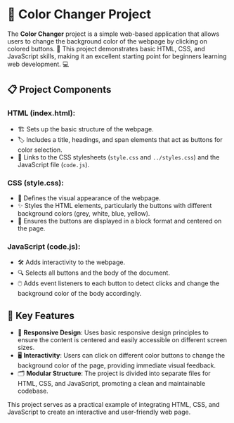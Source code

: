 # 🎨 Color Changer Project

The **Color Changer** project is a simple web-based application that allows users to change the background color of the webpage by clicking on colored buttons. 🌈 This project demonstrates basic HTML, CSS, and JavaScript skills, making it an excellent starting point for beginners learning web development. 💻

## 📋 Project Components

### HTML (index.html):

- 🏗️ Sets up the basic structure of the webpage.
- 🏷️ Includes a title, headings, and span elements that act as buttons for color selection.
- 🔗 Links to the CSS stylesheets (`style.css` and `../styles.css`) and the JavaScript file (`code.js`).

### CSS (style.css):

- 🎨 Defines the visual appearance of the webpage.
- ✨ Styles the HTML elements, particularly the buttons with different background colors (grey, white, blue, yellow).
- 📐 Ensures the buttons are displayed in a block format and centered on the page.

### JavaScript (code.js):

- 🛠️ Adds interactivity to the webpage.
- 🔍 Selects all buttons and the body of the document.
- 🖱️ Adds event listeners to each button to detect clicks and change the background color of the body accordingly.

## 🌟 Key Features

- 📱 **Responsive Design**: Uses basic responsive design principles to ensure the content is centered and easily accessible on different screen sizes.
- 🖥️ **Interactivity**: Users can click on different color buttons to change the background color of the page, providing immediate visual feedback.
- 🗂️ **Modular Structure**: The project is divided into separate files for HTML, CSS, and JavaScript, promoting a clean and maintainable codebase.

This project serves as a practical example of integrating HTML, CSS, and JavaScript to create an interactive and user-friendly web page.
